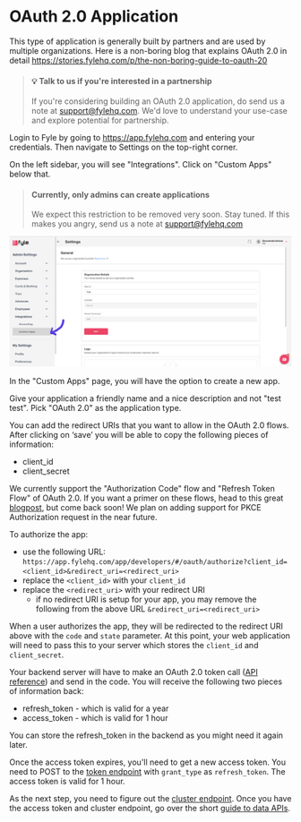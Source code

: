 
# OAuth 2.0 Application

This type of application is generally built by partners and are used by multiple organizations. Here is a non-boring blog that explains OAuth 2.0 in detail https://stories.fylehq.com/p/the-non-boring-guide-to-oauth-20

> #### 💡 Talk to us if you're interested in a partnership
>
> If you're considering building an OAuth 2.0 application, do send us a note at support@fylehq.com. We'd love to understand your use-case and explore potential for partnership.



Login to Fyle by going to https://app.fylehq.com and entering your credentials. Then navigate to Settings on the top-right corner.

On the left sidebar, you will see "Integrations". Click on "Custom Apps" below that.

> #### Currently, only admins can create applications
>
>  We expect this restriction to be removed very soon. Stay tuned. If this makes you angry, send us a note at support@fylehq.com


<!--
focus: false
-->
![Create internal app 1](../../assets/images/concepts/application/internal-application1.png)

In the "Custom Apps" page, you will have the option to create a new app.

Give your application a friendly name and a nice description and not "test test". Pick "OAuth 2.0" as the application type.

You can add the redirect URIs that you want to allow in the OAuth 2.0 flows. After clicking on ‘save’ you will be able to copy the following pieces of information:

* client_id
* client_secret

We currently support the "Authorization Code" flow and "Refresh Token Flow" of OAuth 2.0. If you want a primer on these flows, head to this great [blogpost](https://darutk.medium.com/diagrams-and-movies-of-all-the-oauth-2-0-flows-194f3c3ade85), but come back soon! We plan on adding support for PKCE Authorization request in the near future.

To authorize the app:
* use the following URL: `https://app.fylehq.com/app/developers/#/oauth/authorize?client_id=<client_id>&redirect_uri=<redirect_uri>`
* replace the `<client_id>` with your `client_id`
* replace the `<redirect_uri>` with your redirect URI
  * if no redirect URI is setup for your app, you may remove the following from the above URL `&redirect_uri=<redirect_uri>`

When a user authorizes the app, they will be redirected to the redirect URI above with the `code` and `state` parameter. At this point, your web application will need to pass this to your server which stores the `client_id` and `client_secret`.

Your backend server will have to make an OAuth 2.0 token call ([API reference](https://docs.fylehq.com/docs/fyle-platform-docs/b3A6MTIyMzMxODU-o-auth-2-0-token)) and send in the code. You will receive the following two pieces of information back:

* refresh_token - which is valid for a year
* access_token - which is valid for 1 hour

You can store the refresh_token in the backend as you might need it again later.

Once the access token expires, you'll need to get a new access token. You need to POST to the [token endpoint](https://docs.fylehq.com/docs/fyle-platform-docs/b3A6MTIyMzMxODU-o-auth-2-0-token) with `grant_type` as `refresh_token`. The access token is valid for 1 hour.

As the next step, you need to figure out the [cluster endpoint](./cluster.md). Once you have the access token and cluster endpoint, go over the short [guide to data APIs](./guide-data-apis.md).

